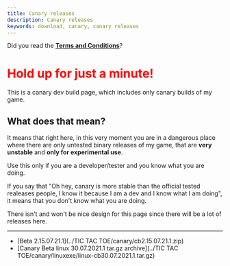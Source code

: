 ```yaml
---
title: Canary releases 
description: Canary releases 
keywords: download, canary, canary releases
---
```


Did you read the [**Terms and Conditions**](/T&C.html)?

# <span style="color: red;">Hold up for just a minute!</span>

This is a canary dev build page, which includes only canary builds of my game.

## What does that mean?
It means that right here, in this very moment you are in a dangerous place where there are only untested binary releases of my game, that are **very unstable** and **only for experimental use**.

Use this only if you are a developer/tester and you know what you are doing.

If you say that "Oh hey, canary is more stable than the official tested realeases people, I know it because I am a dev and I know what I am doing", it means that you don't know what you are doing.

There isn't and won't be nice design for this page since there will be a lot of releases here.

<hr>

- [Beta 2.15.07.21.1](../TIC TAC TOE/canary/cb2.15.07.21.1.zip)
- [Canary Beta linux 30.07.2021.1 tar.gz archive](../TIC TAC TOE/canary/linuxexe/linux-cb30.07.2021.1.tar.gz)
